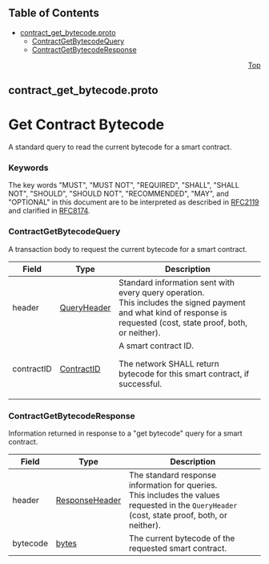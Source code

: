 ## Table of Contents

- [contract_get_bytecode.proto](#contract_get_bytecode-proto)
    - [ContractGetBytecodeQuery](#proto-ContractGetBytecodeQuery)
    - [ContractGetBytecodeResponse](#proto-ContractGetBytecodeResponse)
  



<a name="contract_get_bytecode-proto"></a>
<p align="right"><a href="#top">Top</a></p>

## contract_get_bytecode.proto
# Get Contract Bytecode
A standard query to read the current bytecode for a smart contract.

### Keywords
The key words "MUST", "MUST NOT", "REQUIRED", "SHALL", "SHALL NOT",
"SHOULD", "SHOULD NOT", "RECOMMENDED", "MAY", and "OPTIONAL" in this
document are to be interpreted as described in
[RFC2119](https://www.ietf.org/rfc/rfc2119) and clarified in
[RFC8174](https://www.ietf.org/rfc/rfc8174).


<a name="proto-ContractGetBytecodeQuery"></a>

### ContractGetBytecodeQuery
A transaction body to request the current bytecode for a smart contract.


| Field | Type | Description |
| ----- | ---- | ----------- |
| header | [QueryHeader](#proto-QueryHeader) | Standard information sent with every query operation.<br/> This includes the signed payment and what kind of response is requested (cost, state proof, both, or neither). |
| contractID | [ContractID](#proto-ContractID) | A smart contract ID. <p> The network SHALL return bytecode for this smart contract, if successful. |






<a name="proto-ContractGetBytecodeResponse"></a>

### ContractGetBytecodeResponse
Information returned in response to a "get bytecode" query for a
smart contract.


| Field | Type | Description |
| ----- | ---- | ----------- |
| header | [ResponseHeader](#proto-ResponseHeader) | The standard response information for queries.<br/> This includes the values requested in the `QueryHeader` (cost, state proof, both, or neither). |
| bytecode | [bytes](#bytes) | The current bytecode of the requested smart contract. |





 <!-- end messages -->

 <!-- end enums -->

 <!-- end HasExtensions -->

 <!-- end services -->



